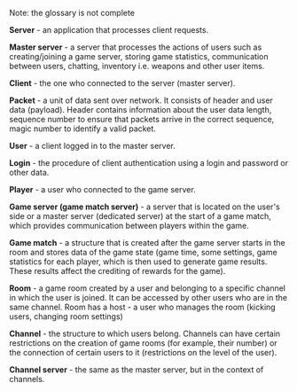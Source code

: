 Note: the glossary is not complete

**Server** - an application that processes client requests.

**Master server** - a server that processes the actions of users such as creating/joining a game server, storing game statistics, communication between users, chatting, inventory i.e. weapons and other user items.

**Client** - the one who connected to the server (master server).

**Packet** - a unit of data sent over network. It consists of header and user data (payload). Header contains information about the user data length, sequence number to ensure that packets arrive in the correct sequence, magic number to identify a valid packet.

**User** - a client logged in to the master server.

**Login** - the procedure of client authentication using a login and password or other data.

**Player** - a user who connected to the game server.

**Game server (game match server)** - a server that is located on the user's side or a master server (dedicated server) at the start of a game match, which provides communication between players within the game.

**Game match** - a structure that is created after the game server starts in the room and stores data of the game state (game time, some settings, game statistics for each player, which is then used to generate game results. These results affect the crediting of rewards for the game).

**Room** - a game room created by a user and belonging to a specific channel in which the user is joined. It can be accessed by other users who are in the same channel. Room has a host - a user who manages the room (kicking users, changing room settings)

**Channel** - the structure to which users belong. Channels can have certain restrictions on the creation of game rooms (for example, their number) or the connection of certain users to it (restrictions on the level of the user).

**Channel server** - the same as the master server, but in the context of channels.